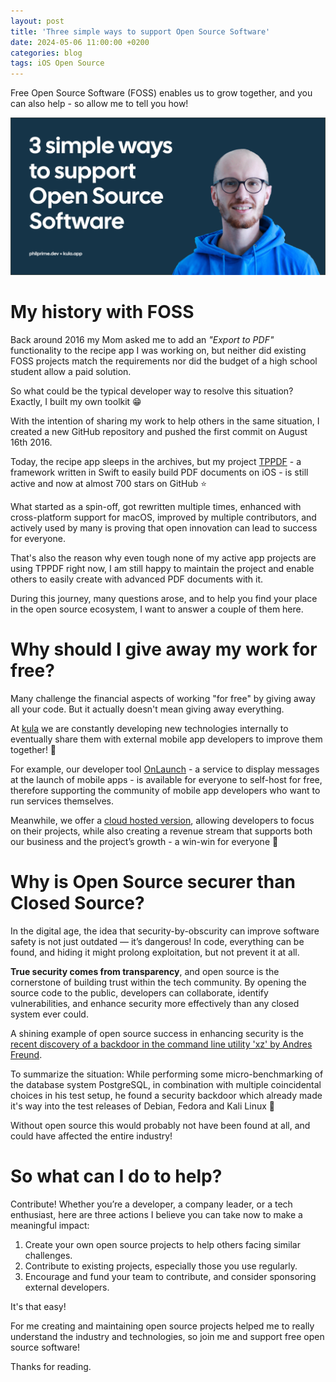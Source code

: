 ```yaml
---
layout: post
title: 'Three simple ways to support Open Source Software'
date: 2024-05-06 11:00:00 +0200
categories: blog
tags: iOS Open Source
---
```


Free Open Source Software (FOSS) enables us to grow together, and you can also
help - so allow me to tell you how!

![Header Image](/assets/blog/2024-05-06-three-ways-to-support-open-source/header.jpg)

# My history with FOSS

Back around 2016 my Mom asked me to add an _"Export to PDF"_ functionality to
the recipe app I was working on, but neither did existing FOSS projects match
the requirements nor did the budget of a high school student allow a paid
solution.

So what could be the typical developer way to resolve this situation? Exactly, I
built my own toolkit 😁

With the intention of sharing my work to help others in the same situation, I
created a new GitHub repository and pushed the first commit on August 16th 2016.

Today, the recipe app sleeps in the archives, but my project
[TPPDF](https://github.com/techprimate/TPPDF) - a framework written in Swift to
easily build PDF documents on iOS - is still active and now at almost 700 stars
on GitHub ⭐️

What started as a spin-off, got rewritten multiple times, enhanced with
cross-platform support for macOS, improved by multiple contributors, and
actively used by many is proving that open innovation can lead to success for
everyone.

That's also the reason why even tough none of my active app projects are using
TPPDF right now, I am still happy to maintain the project and enable others to
easily create with advanced PDF documents with it.

During this journey, many questions arose, and to help you find your place in
the open source ecosystem, I want to answer a couple of them here.

# Why should I give away my work for free?

Many challenge the financial aspects of working "for free" by giving away all
your code. But it actually doesn't mean giving away everything.

At [kula](https://kula.app) we are constantly developing new technologies
internally to eventually share them with external mobile app developers to
improve them together! 🚀

For example, our developer tool [OnLaunch](https://kula.app/onkaunch) - a
service to display messages at the launch of mobile apps - is available for
everyone to self-host for free, therefore supporting the community of mobile app
developers who want to run services themselves.

Meanwhile, we offer a [cloud hosted version](https://onlaunch.kula.app),
allowing developers to focus on their projects, while also creating a revenue
stream that supports both our business and the project’s growth - a win-win for
everyone 💪

# Why is Open Source securer than Closed Source?

In the digital age, the idea that security-by-obscurity can improve software
safety is not just outdated — it’s dangerous! In code, everything can be found,
and hiding it might prolong exploitation, but not prevent it at all.

**True security comes from transparency**, and open source is the cornerstone of
building trust within the tech community. By opening the source code to the
public, developers can collaborate, identify vulnerabilities, and enhance
security more effectively than any closed system ever could.

A shining example of open source success in enhancing security is the
[recent discovery of a backdoor in the command line utility 'xz' by Andres Freund](https://mastodon.social/@AndresFreundTec/112180083704606941).

To summarize the situation: While performing some micro-benchmarking of the
database system PostgreSQL, in combination with multiple coincidental choices in
his test setup, he found a security backdoor which already made it's way into
the test releases of Debian, Fedora and Kali Linux 🤯

Without open source this would probably not have been found at all, and could
have affected the entire industry!

# So what can I do to help?

Contribute! Whether you’re a developer, a company leader, or a tech enthusiast,
here are three actions I believe you can take now to make a meaningful impact:

1. Create your own open source projects to help others facing similar
   challenges.
2. Contribute to existing projects, especially those you use regularly.
3. Encourage and fund your team to contribute, and consider sponsoring external
   developers.

It's that easy!

For me creating and maintaining open source projects helped me to really
understand the industry and technologies, so join me and support free open
source software!

Thanks for reading.
